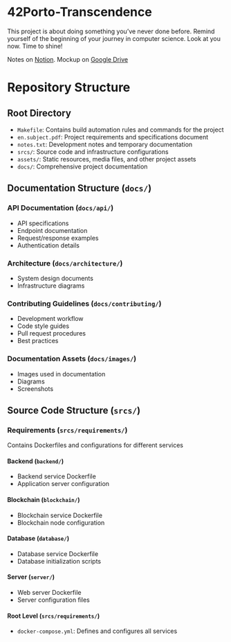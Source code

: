 # 42Porto-Transcendence
This project is about doing something you’ve never done before. Remind yourself of the beginning of your journey in computer science. Look at you now. Time to shine!

Notes on [Notion](https://www.notion.so/ft_transcendence-12ddde8bdb0f802f8d95cda450775933).
Mockup on [Google Drive](https://docs.google.com/presentation/d/16AGtsTiVEO5TQ0uBFkrn_o4qH4HXTTW8y0fL1zaiMaM/edit?usp=sharing)

# Repository Structure

## Root Directory

- `Makefile`: Contains build automation rules and commands for the project
- `en.subject.pdf`: Project requirements and specifications document
- `notes.txt`: Development notes and temporary documentation
- `srcs/`: Source code and infrastructure configurations
- `assets/`: Static resources, media files, and other project assets
- `docs/`: Comprehensive project documentation

## Documentation Structure (`docs/`)

### API Documentation (`docs/api/`)
- API specifications
- Endpoint documentation
- Request/response examples
- Authentication details

### Architecture (`docs/architecture/`)
- System design documents
- Infrastructure diagrams

### Contributing Guidelines (`docs/contributing/`)
- Development workflow
- Code style guides
- Pull request procedures
- Best practices

### Documentation Assets (`docs/images/`)
- Images used in documentation
- Diagrams
- Screenshots

## Source Code Structure (`srcs/`)

### Requirements (`srcs/requirements/`)
Contains Dockerfiles and configurations for different services

#### Backend (`backend/`)
- Backend service Dockerfile
- Application server configuration

#### Blockchain (`blockchain/`)
- Blockchain service Dockerfile
- Blockchain node configuration

#### Database (`database/`)
- Database service Dockerfile
- Database initialization scripts

#### Server (`server/`)
- Web server Dockerfile
- Server configuration files

#### Root Level (`srcs/requirements/`)
- `docker-compose.yml`: Defines and configures all services
